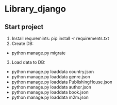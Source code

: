 # Library_django
## Start project

1. Install requremints:
  pip install -r requirements.txt
2. Create DB:
  * python manage.py migrate
3. Load data to DB:
  * python manage.py loaddata country.json
  * python manage.py loaddata genre.json
  * python manage.py loaddata PublishingHouse.json
  * python manage.py loaddata author.json
  * python manage.py loaddata book.json
  * python manage.py loaddata m2m.json
